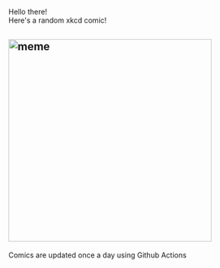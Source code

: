 Hello there! <br>Here's a random xkcd comic!<br>
## <img src="https://imgs.xkcd.com/comics/mavis_beacon.png" alt="meme" width="400"/><br>
Comics are updated once a day using Github Actions